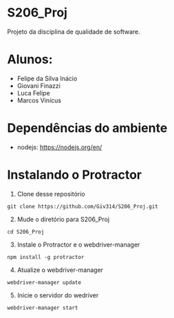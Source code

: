 # S206_Proj
Projeto da disciplina de qualidade de software.
# Alunos:
- Felipe da Silva Inácio
- Giovani Finazzi
- Luca Felipe
- Marcos Vinícus
# Dependências do ambiente
- nodejs: https://nodejs.org/en/
# Instalando o Protractor
1. Clone desse repositório
```
git clone https://github.com/Giv314/S206_Proj.git
```
2. Mude o diretório para S206_Proj
```
cd S206_Proj
```
3. Instale o Protractor e o webdriver-manager
```
npm install -g protractor
```
4. Atualize o webdriver-manager
```
webdriver-manager update
```
5. Inicie o servidor do wedriver
```
webdriver-manager start
```
